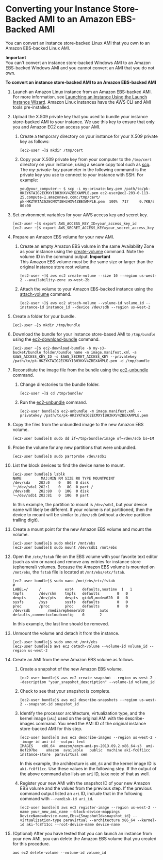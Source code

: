 # Converting your Instance Store\-Backed AMI to an Amazon EBS\-Backed AMI<a name="Using_ConvertingS3toEBS"></a>

You can convert an instance store\-backed Linux AMI that you own to an Amazon EBS\-backed Linux AMI\. 

**Important**  
You can't convert an instance store\-backed Windows AMI to an Amazon EBS\-backed Windows AMI and you cannot convert an AMI that you do not own\.

**To convert an instance store\-backed AMI to an Amazon EBS\-backed AMI**

1. Launch an Amazon Linux instance from an Amazon EBS\-backed AMI\. For more information, see [Launching an Instance Using the Launch Instance Wizard](launching-instance.md)\. Amazon Linux instances have the AWS CLI and AMI tools pre\-installed\.

1. Upload the X\.509 private key that you used to bundle your instance store\-backed AMI to your instance\. We use this key to ensure that only you and Amazon EC2 can access your AMI\.

   1. Create a temporary directory on your instance for your X\.509 private key as follows:

      ```
      [ec2-user ~]$ mkdir /tmp/cert
      ```

   1. Copy your X\.509 private key from your computer to the `/tmp/cert` directory on your instance, using a secure copy tool such as [scp](AccessingInstancesLinux.md#AccessingInstancesLinuxSCP)\. The *my\-private\-key* parameter in the following command is the private key you use to connect to your instance with SSH\. For example:

      ```
      you@your_computer:~ $ scp -i my-private-key.pem /path/to/pk-HKZYKTAIG2ECMXYIBH3HXV4ZBEXAMPLE.pem ec2-user@ec2-203-0-113-25.compute-1.amazonaws.com:/tmp/cert/
      pk-HKZYKTAIG2ECMXYIBH3HXV4ZBEXAMPLE.pem  100%  717     0.7KB/s   00:00
      ```

1. Set environment variables for your AWS access key and secret key\.

   ```
   [ec2-user ~]$ export AWS_ACCESS_KEY_ID=your_access_key_id
   [ec2-user ~]$ export AWS_SECRET_ACCESS_KEY=your_secret_access_key
   ```

1. Prepare an Amazon EBS volume for your new AMI\.

   1. Create an empty Amazon EBS volume in the same Availability Zone as your instance using the [create\-volume](http://docs.aws.amazon.com/cli/latest/reference/ec2/create-volume.html) command\. Note the volume ID in the command output\.
**Important**  
 This Amazon EBS volume must be the same size or larger than the original instance store root volume\.

      ```
      [ec2-user ~]$ aws ec2 create-volume --size 10 --region us-west-2 --availability-zone us-west-2b						
      ```

   1. Attach the volume to your Amazon EBS\-backed instance using the [attach\-volume](http://docs.aws.amazon.com/cli/latest/reference/ec2/attach-volume.html) command\.

      ```
      [ec2-user ~]$ aws ec2 attach-volume --volume-id volume_id --instance-id instance_id --device /dev/sdb --region us-west-2
      ```

1. Create a folder for your bundle\.

   ```
   [ec2-user ~]$ mkdir /tmp/bundle
   ```

1. Download the bundle for your instance store\-based AMI to `/tmp/bundle` using the [ec2\-download\-bundle](ami-tools-commands.md#ami-download-bundle) command\.

   ```
   [ec2-user ~]$ ec2-download-bundle -b my-s3-bucket/bundle_folder/bundle_name -m image.manifest.xml -a $AWS_ACCESS_KEY_ID -s $AWS_SECRET_ACCESS_KEY --privatekey /path/to/pk-HKZYKTAIG2ECMXYIBH3HXV4ZBEXAMPLE.pem -d /tmp/bundle
   ```

1. Reconstitute the image file from the bundle using the [ec2\-unbundle](ami-tools-commands.md#ami-unbundle) command\.

   1. Change directories to the bundle folder\.

      ```
      [ec2-user ~]$ cd /tmp/bundle/
      ```

   1. Run the [ec2\-unbundle](ami-tools-commands.md#ami-unbundle) command\.

      ```
      [ec2-user bundle]$ ec2-unbundle -m image.manifest.xml --privatekey /path/to/pk-HKZYKTAIG2ECMXYIBH3HXV4ZBEXAMPLE.pem
      ```

1. Copy the files from the unbundled image to the new Amazon EBS volume\.

   ```
   [ec2-user bundle]$ sudo dd if=/tmp/bundle/image of=/dev/sdb bs=1M
   ```

1. Probe the volume for any new partitions that were unbundled\.

   ```
   [ec2-user bundle]$ sudo partprobe /dev/sdb1
   ```

1. List the block devices to find the device name to mount\.

   ```
   [ec2-user bundle]$ lsblk
   NAME         MAJ:MIN RM SIZE RO TYPE MOUNTPOINT
   /dev/sda    202:0    0   8G  0 disk
   └─/dev/sda1 202:1    0   8G  0 part /
   /dev/sdb    202:80   0  10G  0 disk
   └─/dev/sdb1 202:81   0  10G  0 part
   ```

   In this example, the partition to mount is `/dev/sdb1`, but your device name will likely be different\. If your volume is not partitioned, then the device to mount will be similar to `/dev/sdb` \(without a device partition trailing digit\)\.

1. Create a mount point for the new Amazon EBS volume and mount the volume\.

   ```
   [ec2-user bundle]$ sudo mkdir /mnt/ebs
   [ec2-user bundle]$ sudo mount /dev/sdb1 /mnt/ebs
   ```

1. Open the `/etc/fstab` file on the EBS volume with your favorite text editor \(such as vim or nano\) and remove any entries for instance store \(ephemeral\) volumes\. Because the Amazon EBS volume is mounted on `/mnt/ebs`, the `fstab` file is located at `/mnt/ebs/etc/fstab`\.

   ```
   [ec2-user bundle]$ sudo nano /mnt/ebs/etc/fstab
   #
   LABEL=/     /           ext4    defaults,noatime  1   1
   tmpfs       /dev/shm    tmpfs   defaults        0   0
   devpts      /dev/pts    devpts  gid=5,mode=620  0   0
   sysfs       /sys        sysfs   defaults        0   0
   proc        /proc       proc    defaults        0   0
   /dev/sdb        /media/ephemeral0       auto    defaults,comment=cloudconfig    0       2
   ```

   In this example, the last line should be removed\.

1. Unmount the volume and detach it from the instance\.

   ```
   [ec2-user bundle]$ sudo umount /mnt/ebs
   [ec2-user bundle]$ aws ec2 detach-volume --volume-id volume_id --region us-west-2
   ```

1. Create an AMI from the new Amazon EBS volume as follows\.

   1. Create a snapshot of the new Amazon EBS volume\.

      ```
      [ec2-user bundle]$ aws ec2 create-snapshot --region us-west-2 --description "your_snapshot_description" --volume-id volume_id
      ```

   1. Check to see that your snapshot is complete\.

      ```
      [ec2-user bundle]$ aws ec2 describe-snapshots --region us-west-2 --snapshot-id snapshot_id
      ```

   1. Identify the processor architecture, virtualization type, and the kernel image \(`aki`\) used on the original AMI with the describe\-images command\. You need the AMI ID of the original instance store\-backed AMI for this step\.

      ```
      [ec2-user bundle]$ aws ec2 describe-images --region us-west-2 --image-id ami-id --output text
      IMAGES	x86_64	amazon/amzn-ami-pv-2013.09.2.x86_64-s3	ami-8ef297be	amazon	available	public	machine	aki-fc8f11cc	instance-store	paravirtual	xen
      ```

      In this example, the architecture is `x86_64` and the kernel image ID is `aki-fc8f11cc`\. Use these values in the following step\. If the output of the above command also lists an `ari` ID, take note of that as well\.

   1. Register your new AMI with the snapshot ID of your new Amazon EBS volume and the values from the previous step\. If the previous command output listed an `ari` ID, include that in the following command with `--ramdisk-id ari_id`\.

      ```
      [ec2-user bundle]$ aws ec2 register-image --region us-west-2 --name your_new_ami_name --block-device-mappings DeviceName=device-name,Ebs={SnapshotId=snapshot_id} --virtualization-type paravirtual --architecture x86_64 --kernel-id aki-fc8f11cc --root-device-name device-name
      ```

1. \(Optional\) After you have tested that you can launch an instance from your new AMI, you can delete the Amazon EBS volume that you created for this procedure\.

   ```
   aws ec2 delete-volume --volume-id volume_id
   ```